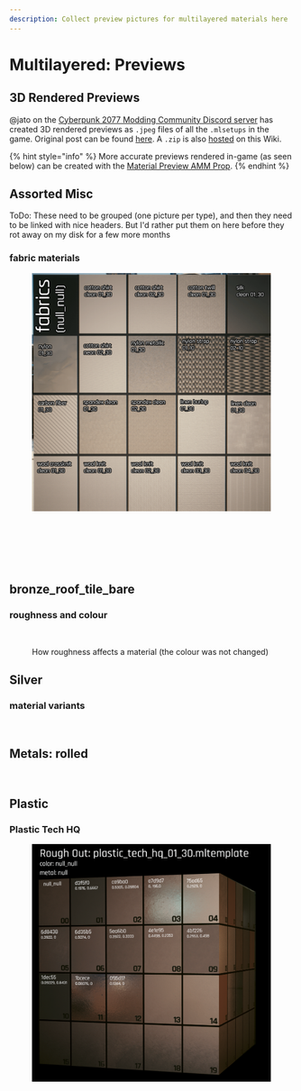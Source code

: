 ```yaml
---
description: Collect preview pictures for multilayered materials here
---
```


# Multilayered: Previews

## 3D Rendered Previews
@jato on the [Cyberpunk 2077 Modding Community Discord server](https://discord.gg/Epkq79kd96) has created 3D rendered previews as `.jpeg` files of all the `.mlsetups` in the game. Original post can be found [here](https://discord.com/channels/717692382849663036/1021790625265369218). A `.zip` is also [hosted](../../../.gitbook/assets/MLTEMPLATE_previews.zip) on this Wiki.

{% hint style="info" %}
More accurate previews rendered in-game (as seen below) can be created with the [Material Preview AMM Prop](https://www.nexusmods.com/cyberpunk2077/mods/10515).&#x20;
{% endhint %}

## Assorted Misc

ToDo: These need to be grouped (one picture per type), and then they need to be linked with nice headers. But I'd rather put them on here before they rot away on my disk for a few more months

### fabric materials

<figure><img src="../../../.gitbook/assets/materials_fabrics_1.png" alt=""><figcaption></figcaption></figure>

<figure><img src="../../../.gitbook/assets/materials_concrete.png" alt=""><figcaption></figcaption></figure>

<figure><img src="../../../.gitbook/assets/factory_floor_misc.png" alt=""><figcaption></figcaption></figure>

<figure><img src="../../../.gitbook/assets/materials_asphalt_carpet.png" alt=""><figcaption></figcaption></figure>

## bronze\_roof\_tile\_bare

### roughness and colour

<figure><img src="../../../.gitbook/assets/multilayered_properties_roughness.png" alt=""><figcaption><p>How roughness affects a material (the colour was not changed)</p></figcaption></figure>

## Silver

### material variants

<figure><img src="../../../.gitbook/assets/multilayered_material_overview_silver.png" alt=""><figcaption></figcaption></figure>

## Metals: rolled



<figure><img src="../../../.gitbook/assets/multilayered_materials_rolled_metal.png" alt=""><figcaption></figcaption></figure>

## Plastic

### Plastic Tech HQ

<figure><img src="../../../.gitbook/assets/plastic_tech_rough_out.png" alt=""><figcaption></figcaption></figure>

